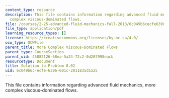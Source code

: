 ```yaml
---
content_type: resource
description: This file contains information regarding advanced fluid mechanics, more
  complex viscous-dominated flows.
file: /courses/2-25-advanced-fluid-mechanics-fall-2013/6c049b6cecfe6396601c2011835d1525_MIT2_25F13_Solution8.02.pdf
file_type: application/pdf
learning_resource_types: []
license: https://creativecommons.org/licenses/by-nc-sa/4.0/
ocw_type: OCWFile
parent_title: More Complex Viscous-Dominated Flows
parent_type: CourseSection
parent_uid: 45882126-68ea-5a24-72c2-0d207998eacb
resourcetype: Document
title: Solution to Problem 8.02
uid: 6c049b6c-ecfe-6396-601c-2011835d1525
---
```

This file contains information regarding advanced fluid mechanics, more complex viscous-dominated flows.